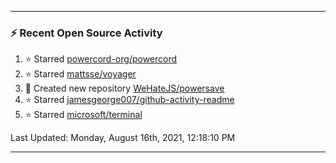 

---
### :zap: Recent Open Source Activity

<!--RECENT_ACTIVITY:start-->
1. ⭐ Starred [powercord-org/powercord](https://github.com/powercord-org/powercord)
2. ⭐ Starred [mattsse/voyager](https://github.com/mattsse/voyager)
3. 📔 Created new repository [WeHateJS/powersave](https://github.com/WeHateJS/powersave)
4. ⭐ Starred [jamesgeorge007/github-activity-readme](https://github.com/jamesgeorge007/github-activity-readme)
5. ⭐ Starred [microsoft/terminal](https://github.com/microsoft/terminal)
<!--RECENT_ACTIVITY:end-->




<!--RECENT_ACTIVITY:last_update-->
Last Updated: Monday, August 16th, 2021, 12:18:10 PM
<!--RECENT_ACTIVITY:last_update_end-->
---
